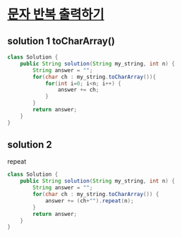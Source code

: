 # [문자 반복 출력하기](https://programmers.co.kr/learn/courses/30/lessons/120825)

## solution 1 toCharArray()

```java
class Solution {
    public String solution(String my_string, int n) {
        String answer = "";
        for(char ch : my_string.toCharArray()){
            for(int i=0; i<n; i++) {
                answer += ch;
            }
        }
        return answer;
    }
}
```

## solution 2 

repeat

````java
class Solution {
    public String solution(String my_string, int n) {
        String answer = "";
        for(char ch : my_string.toCharArray()) {
            answer += (ch+"").repeat(n);
        }
        return answer;
    }
}
````